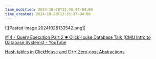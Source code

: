 ```yaml
---
time_modified: 2024-10-28T13:46:44-04:00
time_created: 2024-10-28T13:35:37-04:00
---
```



![[Pasted image 20241028133542.png]]


[#14 - Query Execution Part 2 ✸ ClickHouse Database Talk (CMU Intro to Database Systems) - YouTube](https://youtu.be/Vy2t_wZx4Is?si=YRvrMjZXEWp2Lv7J&t=2728)


[Hash tables in ClickHouse and C++ Zero-cost Abstractions](https://clickhouse.com/blog/hash-tables-in-clickhouse-and-zero-cost-abstractions)